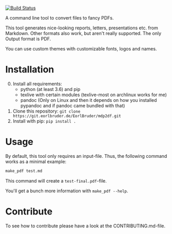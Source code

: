 [![Build Status](https://drone.eorlbruder.de/api/badges/EorlBruder/make_pdf/status.svg)](https://drone.eorlbruder.de/EorlBruder/make_pdf)

A command line tool to convert files to fancy PDFs.

This tool generates nice-looking reports, letters, presentations etc. from Markdown. Other formats also work, but aren't really supported. The only Output format is PDF.

You can use custom themes with customizable fonts, logos and names. 

# Installation

0. Install all requirements:
    - python (at least 3.6) and pip
    - texlive with certain modules (texlive-most on archlinux works for me)
    - pandoc (Only on Linux and then it depends on how you installed pypandoc and if pandoc came bundled with that)
2. Clone this repository: `git clone https://git.eorlbruder.de/EorlBruder/mdp2df.git`
3. Install with pip: `pip install .`

# Usage

By default, this tool only requires an input-file. Thus, the following command works as a minimal example:

```bash
make_pdf test.md
```

This command will create a `test-final.pdf`-file. 

You'll get a bunch more information with `make_pdf --help`.

# Contribute

To see how to contribute please have a look at the CONTRIBUTING.md-file.
